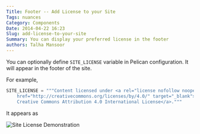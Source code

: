 ```yaml
---
Title: Footer -- Add License to your Site
Tags: nuances
Category: Components
Date: 2014-04-22 16:23
Slug: add-license-to-your-site
Summary: You can display your preferred license in the footer
authors: Talha Mansoor
---
```


You can optionally define `SITE_LICENSE` variable in Pelican configuration. It will appear in the footer of the site.

For example,

<!-- yaspeller ignore:start -->

```python
SITE_LICENSE = """Content licensed under <a rel="license nofollow noopener noreferrer"
    href="http://creativecommons.org/licenses/by/4.0/" target="_blank">
    Creative Commons Attribution 4.0 International License</a>."""
```

<!-- yaspeller ignore:end -->

It appears as

![Site License Demonstration]({static}/images/elegant-theme_license.png)

